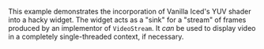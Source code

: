 This example demonstrates the incorporation of Vanilla Iced's YUV shader into a hacky widget. The widget acts as a "sink" for a "stream" of frames produced by an implementor of `VideoStream`. It _can_ be used to display video in a completely single-threaded context, if necessary.
